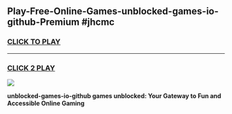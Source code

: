 
## Play-Free-Online-Games-unblocked-games-io-github-Premium #jhcmc
<h3>
<a href="https://premium.freeplayer.one?title=unblocked-games-io-github&ref=8M">CLICK TO PLAY</a></h3>
<hr>

<h3>
<a href="https://premium.freeplayer.one?title=unblocked-games-io-github&ref=8M">CLICK 2 PLAY</a>
  
</h3>

<a href="https://premium.freeplayer.one?title=unblocked-games-io-github&ref=8M"><img src="https://clearcache.store/games.png"></a>


**unblocked-games-io-github games unblocked: Your Gateway to Fun and Accessible Online Gaming**
